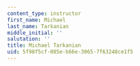 ```yaml
---
content_type: instructor
first_name: Michael
last_name: Tarkanian
middle_initial: ''
salutation: ''
title: Michael Tarkanian
uid: 5f98f5cf-085e-b66e-3065-7f63248ce1f5
---
```

